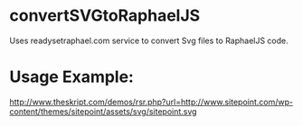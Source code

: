 convertSVGtoRaphaelJS
=====================

Uses readysetraphael.com service to convert Svg files to RaphaelJS code.

Usage Example:
=====================
http://www.theskript.com/demos/rsr.php?url=http://www.sitepoint.com/wp-content/themes/sitepoint/assets/svg/sitepoint.svg
